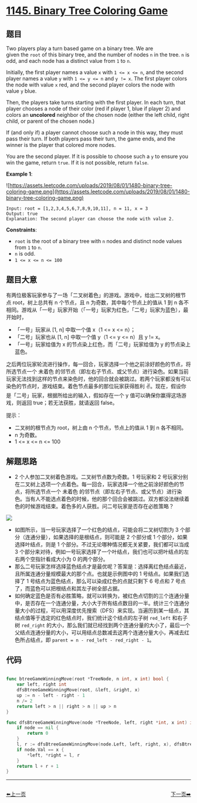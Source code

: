 # [1145. Binary Tree Coloring Game](https://leetcode.com/problems/binary-tree-coloring-game/)



## 题目

Two players play a turn based game on a binary tree. We are given the `root` of this binary tree, and the number of nodes `n` in the tree. `n` is odd, and each node has a distinct value from `1` to `n`.

Initially, the first player names a value `x` with `1 <= x <= n`, and the second player names a value `y` with `1 <= y <= n` and `y != x`. The first player colors the node with value `x` red, and the second player colors the node with value `y` blue.

Then, the players take turns starting with the first player. In each turn, that player chooses a node of their color (red if player 1, blue if player 2) and colors an **uncolored** neighbor of the chosen node (either the left child, right child, or parent of the chosen node.)

If (and only if) a player cannot choose such a node in this way, they must pass their turn. If both players pass their turn, the game ends, and the winner is the player that colored more nodes.

You are the second player. If it is possible to choose such a `y` to ensure you win the game, return `true`. If it is not possible, return `false`.

**Example 1**:

![https://assets.leetcode.com/uploads/2019/08/01/1480-binary-tree-coloring-game.png](https://assets.leetcode.com/uploads/2019/08/01/1480-binary-tree-coloring-game.png)

```
Input: root = [1,2,3,4,5,6,7,8,9,10,11], n = 11, x = 3
Output: true
Explanation: The second player can choose the node with value 2.
```

**Constraints**:

- `root` is the root of a binary tree with `n` nodes and distinct node values from `1` to `n`.
- `n` is odd.
- `1 <= x <= n <= 100`

## 题目大意

有两位极客玩家参与了一场「二叉树着色」的游戏。游戏中，给出二叉树的根节点 root，树上总共有 n 个节点，且 n 为奇数，其中每个节点上的值从 1 到 n 各不相同。游戏从「一号」玩家开始（「一号」玩家为红色，「二号」玩家为蓝色），最开始时，

- 「一号」玩家从 [1, n] 中取一个值 x（1 <= x <= n）；
- 「二号」玩家也从 [1, n] 中取一个值 y（1 <= y <= n）且 y != x。
- 「一号」玩家给值为 x 的节点染上红色，而「二号」玩家给值为 y 的节点染上蓝色。

之后两位玩家轮流进行操作，每一回合，玩家选择一个他之前涂好颜色的节点，将所选节点一个 未着色 的邻节点（即左右子节点、或父节点）进行染色。如果当前玩家无法找到这样的节点来染色时，他的回合就会被跳过。若两个玩家都没有可以染色的节点时，游戏结束。着色节点最多的那位玩家获得胜利 ✌️。现在，假设你是「二号」玩家，根据所给出的输入，假如存在一个 y 值可以确保你赢得这场游戏，则返回 true；若无法获胜，就请返回 false。


提示：

- 二叉树的根节点为 root，树上由 n 个节点，节点上的值从 1 到 n 各不相同。
- n 为奇数。
- 1 <= x <= n <= 100

## 解题思路

- 2 个人参加二叉树着色游戏。二叉树节点数为奇数。1 号玩家和 2 号玩家分别在二叉树上选项一个点着色。每一回合，玩家选择一个他之前涂好颜色的节点，将所选节点一个 未着色 的邻节点（即左右子节点、或父节点）进行染色。当有人不能选点着色的时候，他的那个回合会被跳过。双方都没法继续着色的时候游戏结束。着色多的人获胜。问二号玩家是否存在必胜策略？

![](https://img.halfrost.com/Leetcode/leetcode_1145.png)

- 如图所示，当一号玩家选择了一个红色的结点，可能会将二叉树切割为 3 个部分（连通分量），如果选择的是根结点，则可能是 2 个部分或 1 个部分，如果选择叶结点，则是 1 个部分。不过无论哪种情况都无关紧要，我们都可以当成 3 个部分来对待，例如一号玩家选择了一个叶结点，我们也可以把叶结点的左右两个空指针看成大小为 0 的两个部分。
- 那么二号玩家怎样选择蓝色结点才是最优呢？答案是：选择离红色结点最近，且所属连通分量规模最大的那个点。也就是示例图中的 1 号结点。如果我们选择了 1 号结点为蓝色结点，那么可以染成红色的点就只剩下 6 号点和 7 号点了，而蓝色可以把根结点和其左子树全部占据。
- 如何确定蓝色是否有必胜策略，就可以转换为，被红色点切割的三个连通分量中，是否存在一个连通分量，大小大于所有结点数目的一半。统计三个连通分量大小的过程，可以用深度优先搜索（DFS）来实现。当遍历到某一结点，其结点值等于选定的红色结点时，我们统计这个结点的左子树 `red_left` 和右子树 `red_right` 的大小，那么我们就已经找到两个连通分量的大小了，最后一个父结点连通分量的大小，可以用结点总数减去这两个连通分量大小，再减去红色所占结点，即 `parent = n - red_left - red_right - 1`。

## 代码

```go

func btreeGameWinningMove(root *TreeNode, n int, x int) bool {
	var left, right int
	dfsBtreeGameWinningMove(root, &left, &right, x)
	up := n - left - right - 1
	n /= 2
	return left > n || right > n || up > n
}

func dfsBtreeGameWinningMove(node *TreeNode, left, right *int, x int) int {
	if node == nil {
		return 0
	}
	l, r := dfsBtreeGameWinningMove(node.Left, left, right, x), dfsBtreeGameWinningMove(node.Right, left, right, x)
	if node.Val == x {
		*left, *right = l, r
	}
	return l + r + 1
}
```
----------------------------------------------
<div style="display: flex;justify-content: space-between;align-items: center;">
<p><a href="https://books.halfrost.com/leetcode/ChapterFour/1137.N-th-Tribonacci-Number/">⬅️上一页</a></p>
<p><a href="https://books.halfrost.com/leetcode/ChapterFour/1154.Day-of-the-Year/">下一页➡️</a></p>
</div>
